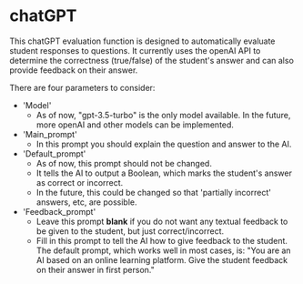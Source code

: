 # chatGPT

This chatGPT evaluation function is designed to automatically evaluate student responses to questions. It currently uses the openAI API to determine the correctness (true/false) of the student's answer and can also provide feedback on their answer.

There are four parameters to consider:
- 'Model'
  - As of now, "gpt-3.5-turbo" is the only model available. In the future, more openAI and other models can be implemented.
- 'Main_prompt'
  - In this prompt you should explain the question and answer to the AI.
- 'Default_prompt'
  - As of now, this prompt should not be changed.
  - It tells the AI to output a Boolean, which marks the student's answer as correct or incorrect.
  - In the future, this could be changed so that 'partially incorrect' answers, etc, are possible.
- 'Feedback_prompt'
  - Leave this prompt **blank** if you do not want any textual feedback to be given to the student, but just correct/incorrect.
  - Fill in this prompt to tell the AI how to give feedback to the student. The default prompt, which works well in most cases, is:
   "You are an AI based on an online learning platform. Give the student feedback on their answer in first person."
